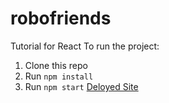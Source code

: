 # robofriends
Tutorial for React
To run the project:

1. Clone this repo
2. Run `npm install`
3. Run `npm start`
 [Deloyed Site](https://dong135790.github.io/robo-friends/)